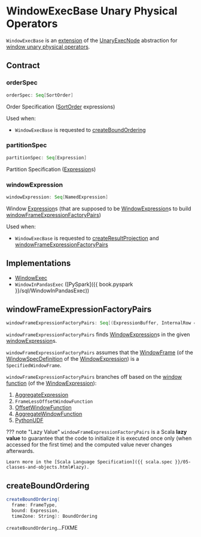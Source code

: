 # WindowExecBase Unary Physical Operators

`WindowExecBase` is an [extension](#contract) of the [UnaryExecNode](UnaryExecNode.md) abstraction for [window unary physical operators](#implementations).

## Contract

### <span id="orderSpec"> orderSpec

```scala
orderSpec: Seq[SortOrder]
```

Order Specification ([SortOrder](../expressions/SortOrder.md) expressions)

Used when:

* `WindowExecBase` is requested to [createBoundOrdering](#createBoundOrdering)

### <span id="partitionSpec"> partitionSpec

```scala
partitionSpec: Seq[Expression]
```

Partition Specification ([Expression](../expressions/Expression.md)s)

### <span id="windowExpression"> windowExpression

```scala
windowExpression: Seq[NamedExpression]
```

Window [Expression](../expressions/Expression.md)s (that are supposed to be [WindowExpression](../expressions/WindowExpression.md)s to build [windowFrameExpressionFactoryPairs](#windowFrameExpressionFactoryPairs))

Used when:

* `WindowExecBase` is requested to [createResultProjection](#createResultProjection) and [windowFrameExpressionFactoryPairs](#windowFrameExpressionFactoryPairs)

## Implementations

* [WindowExec](WindowExec.md)
* `WindowInPandasExec` ([PySpark]({{ book.pyspark }}/sql/WindowInPandasExec))

## <span id="windowFrameExpressionFactoryPairs"> windowFrameExpressionFactoryPairs

```scala
windowFrameExpressionFactoryPairs: Seq[(ExpressionBuffer, InternalRow => WindowFunctionFrame)]
```

`windowFrameExpressionFactoryPairs` finds [WindowExpression](../expressions/WindowExpression.md)s in the given [windowExpression](#windowExpression)s.

`windowFrameExpressionFactoryPairs` assumes that the [WindowFrame](#frameSpecification) (of the [WindowSpecDefinition](../expressions/WindowExpression.md#windowSpec) of the [WindowExpression](../expressions/WindowExpression.md)) is a `SpecifiedWindowFrame`.

`windowFrameExpressionFactoryPairs` branches off based on the [window function](../expressions/WindowExpression.md#windowFunction) (of the [WindowExpression](../expressions/WindowExpression.md)):

1. [AggregateExpression](../expressions/AggregateExpression.md)
1. `FrameLessOffsetWindowFunction`
1. [OffsetWindowFunction](../expressions/OffsetWindowFunction.md)
1. [AggregateWindowFunction](../expressions/AggregateWindowFunction.md)
1. [PythonUDF](../expressions/PythonUDF.md)

??? note "Lazy Value"
    `windowFrameExpressionFactoryPairs` is a Scala **lazy value** to guarantee that the code to initialize it is executed once only (when accessed for the first time) and the computed value never changes afterwards.

    Learn more in the [Scala Language Specification]({{ scala.spec }}/05-classes-and-objects.html#lazy).

## <span id="createBoundOrdering"> createBoundOrdering

```scala
createBoundOrdering(
  frame: FrameType,
  bound: Expression,
  timeZone: String): BoundOrdering
```

`createBoundOrdering`...FIXME
